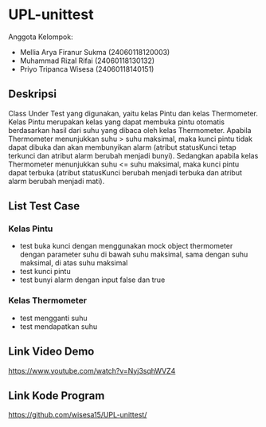# UPL-unittest
Anggota Kelompok:
- Mellia Arya Firanur Sukma (24060118120003)
- Muhammad Rizal Rifai (24060118130132)
- Priyo Tripanca Wisesa (24060118140151)

## Deskripsi
Class Under Test yang digunakan, yaitu kelas Pintu dan kelas Thermometer.
Kelas Pintu merupakan kelas yang dapat membuka pintu otomatis berdasarkan hasil dari suhu yang dibaca oleh kelas Thermometer.
Apabila Thermometer menunjukkan suhu > suhu maksimal, maka kunci pintu tidak dapat dibuka dan akan membunyikan alarm (atribut statusKunci tetap terkunci dan atribut alarm berubah menjadi bunyi). Sedangkan apabila kelas Thermometer menunjukkan suhu <= suhu maksimal, maka kunci pintu dapat terbuka (atribut statusKunci berubah menjadi terbuka dan atribut alarm berubah menjadi mati).

## List Test Case
### Kelas Pintu
- test buka kunci dengan menggunakan mock object thermometer dengan parameter suhu di bawah suhu maksimal, sama dengan suhu maksimal, di atas suhu maksimal
- test kunci pintu
- test bunyi alarm dengan input false dan true
### Kelas Thermometer
- test mengganti suhu
- test mendapatkan suhu

## Link Video Demo
https://www.youtube.com/watch?v=Nyj3sqhWVZ4

## Link Kode Program
https://github.com/wisesa15/UPL-unittest/
